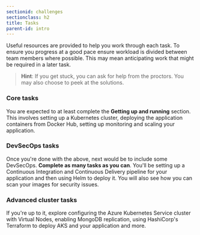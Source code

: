 ```yaml
---
sectionid: challenges
sectionclass: h2
title: Tasks
parent-id: intro
---
```


Useful resources are provided to help you work through each task. To ensure you progress at a good pace ensure workload is divided between team members where possible. This may mean anticipating work that might be required in a later task.

> **Hint**: If you get stuck, you can ask for help from the proctors. You may also choose to peek at the solutions.

### Core tasks

You are expected to at least complete the **Getting up and running** section. This involves setting up a Kubernetes cluster, deploying the application containers from Docker Hub, setting up monitoring and scaling your application.

### DevSecOps tasks

Once you're done with the above, next would be to include some DevSecOps. **Complete as many tasks as you can**. You'll be setting up a Continuous Integration and Continuous Delivery pipeline for your application and then using Helm to deploy it. You will also see how you can scan your images for security issues.

### Advanced cluster tasks

If you're up to it, explore configuring the Azure Kubernetes Service cluster with Virtual Nodes, enabling MongoDB replication, using HashiCorp's Terraform to deploy AKS and your application and more.